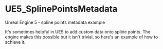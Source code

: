 # UE5_SplinePointsMetadata
Unreal Engine 5 - spline points metadata example

It's sometimes helpful in UE5 to add custom data onto spline points. The engine makes this possible but it isn't trivial, so here's an example of how to achieve it.
